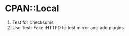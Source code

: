 CPAN::Local
===========

1. Test for checksums
2. Use Test::Fake::HTTPD to test mirror and add plugins
